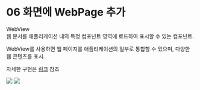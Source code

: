 # 06  화면에 WebPage 추가

WebView\
웹 문서를 애플리케이션 내의 특정 컴포넌트 영역에 로드하여 표시할 수 있는 컴포넌트.

WebView를 사용하면 웹 페이지를 애플리케이션의 일부로 통합할 수 있으며, 다양한 웹 콘텐츠를 표시.

자세한 구현은 [링크](https://wikidocs.net/24839) 참조

![](https://wikidocs.net/images/page/276115/%EC%8A%A4%ED%81%AC%EB%A6%B0%EC%83%B7_2025-02-14_163242.png) ![](https://wikidocs.net/images/page/276115/%EC%8A%A4%ED%81%AC%EB%A6%B0%EC%83%B7_2025-02-14_163152.png)
